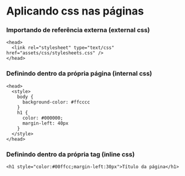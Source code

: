 <h1>Aplicando css nas páginas</h1>

<h3>Importando de referência externa (external css)</h3>

```
<head>
  <link rel="stylesheet" type="text/css" href="assets/css/stylesheets.css" />
</head>
```

<h3>Definindo dentro da própria página (internal css)</h3>

```
<head>
  <style>
    body {
      background-color: #ffcccc
    }
    h1 {
      color: #000000;
      margin-left: 40px
    } 
  </style>
</head>
```

<h3>Definindo dentro da própria tag (inline css)</h3>

```
<h1 style="color:#00ffcc;margin-left:30px">Título da página</h1>
```
